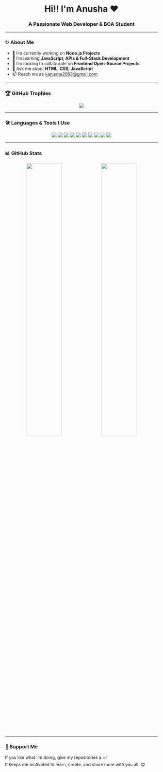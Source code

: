 <h1 align="center">Hi!! I'm Anusha ❤️</h1>
<h3 align="center">A Passionate Web Developer & BCA Student</h3>







---

### ✨ About Me

- 🔭 I’m currently working on **Node.js Projects**
- 🌱 I’m learning **JavaScript, APIs & Full-Stack Development**
- 👯 I’m looking to collaborate on **Frontend Open-Source Projects**
- 💬 Ask me about **HTML, CSS, JavaScript**
- 📫 Reach me at: [kanusha2063@gmail.com](mailto:kanusha2063@gmail.com)

---

### 🏆 GitHub Trophies

<p align="center">
  <img src="https://github-profile-trophy.vercel.app/?username=anusha2063&theme=onedark&margin-w=15&margin-h=15"/>
</p>

---

### 🛠️ Languages & Tools I Use

<p align="center">
  <img src="https://img.shields.io/badge/HTML5-E34F26?style=for-the-badge&logo=html5&logoColor=white"/>
  <img src="https://img.shields.io/badge/CSS3-1572B6?style=for-the-badge&logo=css3&logoColor=white"/>
  <img src="https://img.shields.io/badge/JavaScript-F7DF1E?style=for-the-badge&logo=javascript&logoColor=black"/>
  <img src="https://img.shields.io/badge/Node.js-339933?style=for-the-badge&logo=nodedotjs&logoColor=white"/>
  <img src="https://img.shields.io/badge/Java-007396?style=for-the-badge&logo=java&logoColor=white"/>
  <img src="https://img.shields.io/badge/C-00599C?style=for-the-badge&logo=c&logoColor=white"/>
  <img src="https://img.shields.io/badge/PHP-777BB4?style=for-the-badge&logo=php&logoColor=white"/>
  <img src="https://img.shields.io/badge/MySQL-4479A1?style=for-the-badge&logo=mysql&logoColor=white"/>
  <img src="https://img.shields.io/badge/VS%20Code-007ACC?style=for-the-badge&logo=visual-studio-code&logoColor=white"/>
  <img src="https://img.shields.io/badge/GitHub-181717?style=for-the-badge&logo=github&logoColor=white"/>
</p>

---

### 📊 GitHub Stats

<p align="center">
  <img src="https://github-readme-stats.vercel.app/api?username=anusha2063&show_icons=true&theme=tokyonight" width="48%"/>
  <img src="https://github-readme-stats.vercel.app/api/top-langs/?username=anusha2063&layout=compact&theme=tokyonight" width="48%"/>
</p>


---

### 💖 Support Me

If you like what I’m doing, give my repositories a ⭐!  
It keeps me motivated to learn, create, and share more with you all. 😊

